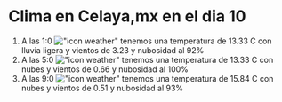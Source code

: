 # Clima en Celaya,mx en el dia 10

1. A las 1:0 !["icon weather"](http://openweathermap.org/img/w/10n.png) tenemos una temperatura de 13.33 C con lluvia ligera y  vientos de 3.23 y nubosidad al 92%
1. A las 5:0 !["icon weather"](http://openweathermap.org/img/w/04n.png) tenemos una temperatura de 13.33 C con nubes y  vientos de 0.66 y nubosidad al 100%
1. A las 9:0 !["icon weather"](http://openweathermap.org/img/w/04d.png) tenemos una temperatura de 15.84 C con nubes y  vientos de 0.51 y nubosidad al 93%
